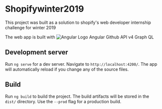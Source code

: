 # Shopifywinter2019

This project was built as a solution to shopify's web developer internship challenge for winter 2019

The web app is built with
![Angular Logo](http://rodrigovenancio.info/wp-content/uploads/2017/04/1491199643_angular.png)<!-- .element height="56px" width="56px" --> Angular 
Github API v4 Graph QL

## Development server

Run `ng serve` for a dev server. Navigate to `http://localhost:4200/`. The app will automatically reload if you change any of the source files.

## Build

Run `ng build` to build the project. The build artifacts will be stored in the `dist/` directory. Use the `--prod` flag for a production build.
